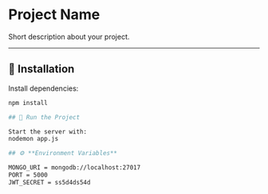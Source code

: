 # Project Name

Short description about your project.

---

## 🚀 Installation

Install dependencies:
```bash
npm install

## 🏃 Run the Project

Start the server with:
nodemon app.js

## ⚙️ **Environment Variables**

MONGO_URI = mongodb://localhost:27017
PORT = 5000
JWT_SECRET = ss5d4ds54d
